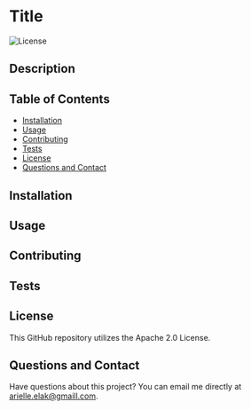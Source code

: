 # Title

![License](https://img.shields.io/badge/License-Apache_2.0-blue.svg)

## Description


## Table of Contents

* [Installation](#installation)
* [Usage](#usage)
* [Contributing](#contributing)
* [Tests](#tests)
* [License](#license)
* [Questions and Contact](#questions_and_contact)

## Installation


## Usage


## Contributing


## Tests


## License 

  This GitHub repository utilizes the Apache 2.0 License.

## Questions and Contact
Have questions about this project? You can email me directly at [arielle.elak@gmaill.com](mailto:arielle.elak@gmaill.com).

